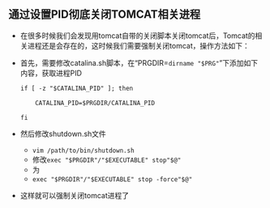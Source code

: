 ## 通过设置PID彻底关闭TOMCAT相关进程
- 在很多时候我们会发现用tomcat自带的关闭脚本关闭tomcat后，Tomcat的相关进程还是会存在的，这时候我们需要强制关闭tomcat，操作方法如下：


- 首先，需要修改catalina.sh脚本，在“PRGDIR=`dirname "$PRG"`”下添加如下内容，获取进程PID
  ``` xml
  if [ -z "$CATALINA_PID" ]; then

      CATALINA_PID=$PRGDIR/CATALINA_PID

  fi
  ```

- 然后修改shutdown.sh文件
  - `vim /path/to/bin/shutdown.sh`
  - 修改`exec "$PRGDIR"/"$EXECUTABLE" stop"$@"`
  - 为
  - `exec "$PRGDIR"/"$EXECUTABLE" stop -force"$@"`

- 这样就可以强制关闭tomcat进程了

